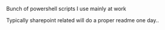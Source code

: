 Bunch of powershell scripts I use mainly at work 

Typically sharepoint related will do a proper readme one day..
